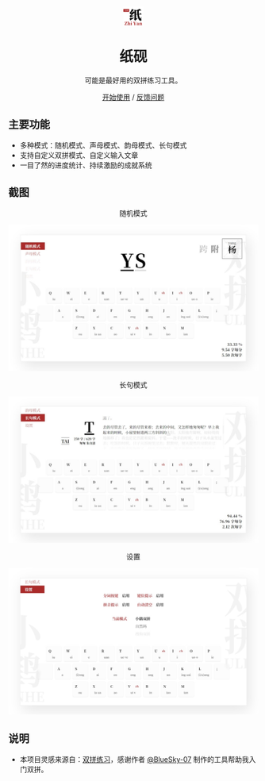 
<div align="center">
<img src="./public/apple-icon-180x180.png" alt="logo" align="center" width="40"/>
</div>
<h1 align="center">纸砚</h1>
<div align="center">

可能是最好用的双拼练习工具。


[开始使用](https://yidadaa.github.io/shuangpin) / [反馈问题](https://github.com/yidadaa/shuangpin/issues)
</div>

## 主要功能
- 多种模式：随机模式、声母模式、韵母模式、长句模式
- 支持自定义双拼模式、自定义输入文章
- 一目了然的进度统计、持续激励的成就系统

## 截图

<div align="center">随机模式</div>

![随机模式](./screenshots/random.jpeg)


<div align="center">长句模式</div>

![长句模式](./screenshots/p-mode.jpeg)


<div align="center">设置</div>

![设置](./screenshots/settings.jpg)


## 说明
- 本项目灵感来源自：[双拼练习](https://github.com/BlueSky-07/Shuang)，感谢作者 [@BlueSky-07](https://github.com/BlueSky-07) 制作的工具帮助我入门双拼。
